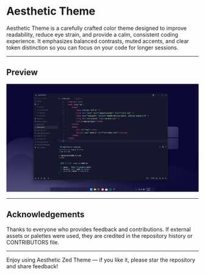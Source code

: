 # Aesthetic Theme

Aesthetic Theme is a carefully crafted color theme designed to improve readability, reduce eye strain, and provide a calm, consistent coding experience. It emphasizes balanced contrasts, muted accents, and clear token distinction so you can focus on your code for longer sessions.

---

## Preview

![Preview](https://raw.githubusercontent.com/mnojz/Aesthetic-zed-theme/refs/heads/main/assets/preview.png)

---

## Acknowledgements

Thanks to everyone who provides feedback and contributions. If external assets or palettes were used, they are credited in the repository history or CONTRIBUTORS file.

---

Enjoy using Aesthetic Zed Theme — if you like it, please star the repository and share feedback!
